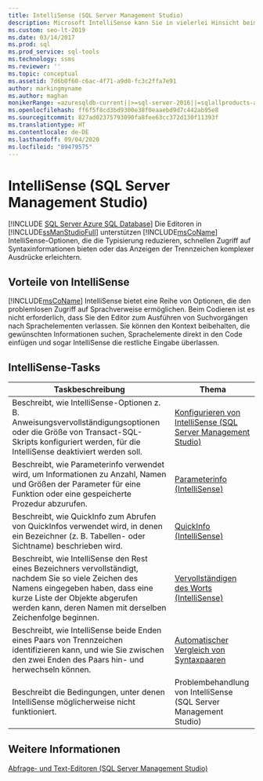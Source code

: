 ```yaml
---
title: IntelliSense (SQL Server Management Studio)
description: Microsoft IntelliSense kann Sie in vielerlei Hinsicht beim Codieren unterstützen. Sie erhalten eine Übersicht darüber, wie Sie IntelliSense verwenden können. Außerdem werden Links und Artikel zur Verfügung gestellt, die weitere Informationen enthalten.
ms.custom: seo-lt-2019
ms.date: 03/14/2017
ms.prod: sql
ms.prod_service: sql-tools
ms.technology: ssms
ms.reviewer: ''
ms.topic: conceptual
ms.assetid: 7d6b0f60-c6ac-4f71-a9d0-fc3c2ffa7e91
author: markingmyname
ms.author: maghan
monikerRange: =azuresqldb-current||>=sql-server-2016||=sqlallproducts-allversions||>=sql-server-linux-2017||=azuresqldb-mi-current
ms.openlocfilehash: ff6f5f8cd3bd9300e38f0eaaebd9d7c442ab95e8
ms.sourcegitcommit: 827ad02375793090fa8fee63cc372d130f11393f
ms.translationtype: HT
ms.contentlocale: de-DE
ms.lasthandoff: 09/04/2020
ms.locfileid: "89479575"
---
```

# <a name="intellisense-sql-server-management-studio"></a>IntelliSense (SQL Server Management Studio)
[!INCLUDE [SQL Server Azure SQL Database](../../includes/applies-to-version/sql-asdb.md)]
  Die Editoren in [!INCLUDE[ssManStudioFull](../../includes/ssmanstudiofull-md.md)] unterstützen [!INCLUDE[msCoName](../../includes/msconame-md.md)] IntelliSense-Optionen, die die Typisierung reduzieren, schnellen Zugriff auf Syntaxinformationen bieten oder das Anzeigen der Trennzeichen komplexer Ausdrücke erleichtern.  
  
## <a name="benefits-of-intellisense"></a>Vorteile von IntelliSense  
 [!INCLUDE[msCoName](../../includes/msconame-md.md)] IntelliSense bietet eine Reihe von Optionen, die den problemlosen Zugriff auf Sprachverweise ermöglichen. Beim Codieren ist es nicht erforderlich, dass Sie den Editor zum Ausführen von Suchvorgängen nach Sprachelementen verlassen. Sie können den Kontext beibehalten, die gewünschten Informationen suchen, Sprachelemente direkt in den Code einfügen und sogar IntelliSense die restliche Eingabe überlassen.  
  
## <a name="intellisense-tasks"></a>IntelliSense-Tasks  
  
|Taskbeschreibung|Thema|  
|----------------------|-----------|  
|Beschreibt, wie IntelliSense-Optionen z. B. Anweisungsvervollständigungsoptionen oder die Größe von Transact-SQL-Skripts konfiguriert werden, für die IntelliSense deaktiviert werden soll.|[Konfigurieren von IntelliSense &#40;SQL Server Management Studio&#41;](../../relational-databases/scripting/configure-intellisense-sql-server-management-studio.md)|  
|Beschreibt, wie Parameterinfo verwendet wird, um Informationen zu Anzahl, Namen und Größen der Parameter für eine Funktion oder eine gespeicherte Prozedur abzurufen.|[Parameterinfo &#40;IntelliSense&#41;](../../relational-databases/scripting/parameter-info-intellisense.md)|  
|Beschreibt, wie QuickInfo zum Abrufen von QuickInfos verwendet wird, in denen ein Bezeichner (z. B. Tabellen- oder Sichtname) beschrieben wird.|[QuickInfo &#40;IntelliSense&#41;](../../relational-databases/scripting/quick-info-intellisense.md)|  
|Beschreibt, wie IntelliSense den Rest eines Bezeichners vervollständigt, nachdem Sie so viele Zeichen des Namens eingegeben haben, dass eine kurze Liste der Objekte abgerufen werden kann, deren Namen mit derselben Zeichenfolge beginnen.|[Vervollständigen des Worts &#40;IntelliSense&#41;](../../relational-databases/scripting/complete-word-intellisense.md)|  
|Beschreibt, wie IntelliSense beide Enden eines Paars von Trennzeichen identifizieren kann, und wie Sie zwischen den zwei Enden des Paars hin- und herwechseln können.|[Automatischer Vergleich von Syntaxpaaren](../../relational-databases/scripting/automatic-matching-of-syntax-pairs.md)|  
|Beschreibt die Bedingungen, unter denen IntelliSense möglicherweise nicht funktioniert.|Problembehandlung von IntelliSense (SQL Server Management Studio)|  
  
## <a name="see-also"></a>Weitere Informationen  
 [Abfrage- und Text-Editoren &#40;SQL Server Management Studio&#41;](https://docs.microsoft.com/sql/ssms/f1-help/database-engine-query-editor-sql-server-management-studio?view=sql-server-ver15)  
  
  
